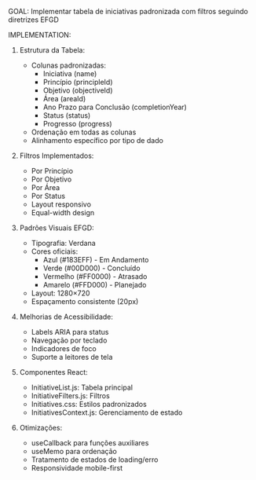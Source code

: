 GOAL: Implementar tabela de iniciativas padronizada com filtros seguindo diretrizes EFGD

IMPLEMENTATION:
1. Estrutura da Tabela:
   - Colunas padronizadas:
     * Iniciativa (name)
     * Princípio (principleId)
     * Objetivo (objectiveId)
     * Área (areaId)
     * Ano Prazo para Conclusão (completionYear)
     * Status (status)
     * Progresso (progress)
   - Ordenação em todas as colunas
   - Alinhamento específico por tipo de dado

2. Filtros Implementados:
   - Por Princípio
   - Por Objetivo
   - Por Área
   - Por Status
   - Layout responsivo
   - Equal-width design

3. Padrões Visuais EFGD:
   - Tipografia: Verdana
   - Cores oficiais:
     * Azul (#183EFF) - Em Andamento
     * Verde (#00D000) - Concluído
     * Vermelho (#FF0000) - Atrasado
     * Amarelo (#FFD000) - Planejado
   - Layout: 1280×720
   - Espaçamento consistente (20px)

4. Melhorias de Acessibilidade:
   - Labels ARIA para status
   - Navegação por teclado
   - Indicadores de foco
   - Suporte a leitores de tela

5. Componentes React:
   - InitiativeList.js: Tabela principal
   - InitiativeFilters.js: Filtros
   - Initiatives.css: Estilos padronizados
   - InitiativesContext.js: Gerenciamento de estado

6. Otimizações:
   - useCallback para funções auxiliares
   - useMemo para ordenação
   - Tratamento de estados de loading/erro
   - Responsividade mobile-first

